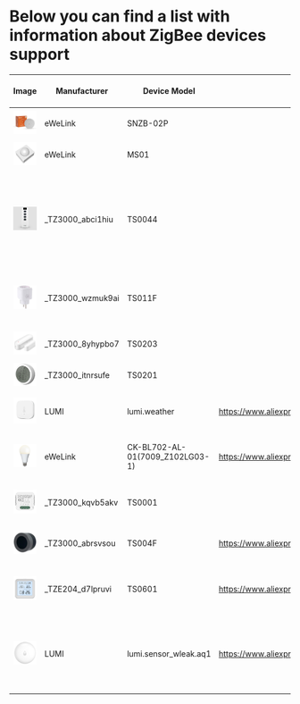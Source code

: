 # Below you can find a list with information about ZigBee devices support

|Image | Manufacturer  | Device Model  | Device Link    | What Works                                | What Doesn't Work   | Notes         |
| - | ------------- | ------------- | -------------  | -------------                             | -------------       | ------------- |
|<img src="./images/eWeLink.SNZB-02P.jpg?raw=true" width=100px/>| eWeLink       | SNZB-02P      |                | Temperature<br>Humidity<br>Battery |                     |               |
|<img src="./images/eWeLink.MS01.png?raw=true" width=100px/>| eWeLink  | MS01  |                |Battery<br>Motion detection|                     |                     | |
|<img src="./images/_TZ3000_abci1hiu.TS0044.webp?raw=true" width=100px/>|_TZ3000_abci1hiu|TS0044| | |Button commands are currently not sent via MQTT.<br>Battery level is not detected correctly|Expose 4 clusters ON/OFF<br>Drains battery quickly|
|<img src="./images/_TZ3000_wzmuk9ai.TS011F.png?raw=true" width=100px/>|_TZ3000_wzmuk9ai|TS011F| |ON/OFF|Does not support voltage, current, and power reporting|Requires development of pooling functionality|
|<img src="./images/_TZ3000_8yhypbo7.TS0203.png?raw=true" width=100px/>|_TZ3000_8yhypbo7|TS0203| |Battery<br>Door status (closed/open)| | |
|<img src="./images/_TZ3000_itnrsufe.TS0201.png?raw=true" width=100px/>|_TZ3000_itnrsufe|TS0201| |Temperature<br>Humidity<br>Battery| |Drains battery quickly|
|<img src="./images/LUMI.lumi.weather.webp?raw=true" width=100px/>|LUMI|lumi.weather|https://www.aliexpress.com/item/1005007471041068.html|Temperature<br>Humidity<br>Pressure<br>Battery||Battery is supported from SLZB-OS 2.9.5|
|<img src="./images/eWeLink.CK-BL702-AL-01(7009_Z102LG03-1).png?raw=true" width=100px/>|eWeLink|CK-BL702-AL-01(7009_Z102LG03-1)|https://www.aliexpress.com/item/1005007183053442.html|ON/OFF<br>Brightness<br>Color<br>Color temperature|Touchlink||
|<img src="./images/_TZ3000_kqvb5akv.TS0001.png?raw=true" width=100px/>|_TZ3000_kqvb5akv|TS0001| |ON/OFF<br>Voltage<br>Crrent<br>Power| | |
|<img src="./images/_TZ3000_abrsvsou.TS004F.png?raw=true" width=100px/>|_TZ3000_abrsvsou|TS004F|https://www.aliexpress.com/item/1005007475312050.html|Battery<br>Button commands||Requires SLZB-OS v2.9.5 or higher.|
|<img src="./images/_TZE204_d7lpruvi.TS0601.png?raw=true" width=100px/>|_TZE204_d7lpruvi|TS0601|https://www.aliexpress.com/item/1005006861229185.html|Date/Time sync<br>Temperature<br>Humidity<br>Battery||Requires SLZB-OS v2.9.5 or higher|
|<img src="./images/LUMI.lumi.sensor_wleak.aq1.png?raw=true" width=100px/>|LUMI|lumi.sensor_wleak.aq1|https://www.aliexpress.com/item/1005006209143082.html|Flood<br>Battery||Requires SLZB-OS v2.9.3 or higher.<br>Battery is supported from SLZB-OS 2.9.5|

